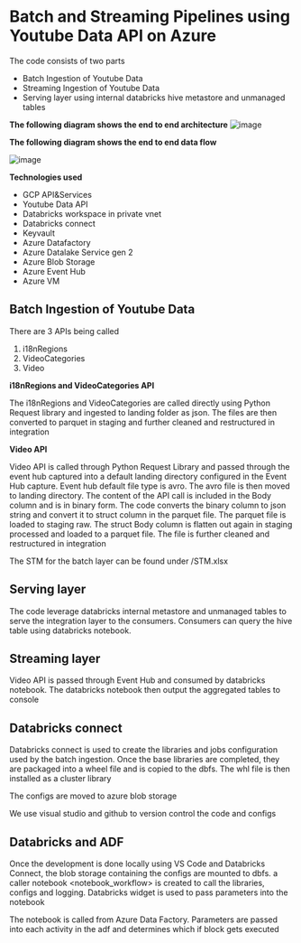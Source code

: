 # Batch and Streaming Pipelines using Youtube Data API on Azure
The code consists of two parts
* Batch Ingestion of Youtube Data
* Streaming Ingestion of Youtube Data
* Serving layer using internal databricks hive metastore and unmanaged tables

**The following diagram shows the end to end architecture**
![image](https://user-images.githubusercontent.com/78700027/126080681-fe57e9a0-97b6-457a-af40-f9f8bab058de.png)

**The following diagram shows the end to end data flow**

![image](https://user-images.githubusercontent.com/78700027/126081070-1e87c343-8c7e-47b1-8a09-3f545c9a4788.png)

**Technologies used**
* GCP API&Services
* Youtube Data API
* Databricks workspace in private vnet
* Databricks connect
* Keyvault
* Azure Datafactory
* Azure Datalake Service gen 2
* Azure Blob Storage
* Azure Event Hub
* Azure VM


## Batch Ingestion of Youtube Data
There are 3 APIs being called
1. i18nRegions
1. VideoCategories
1. Video

**i18nRegions and VideoCategories API**

The i18nRegions and VideoCategories are called directly using Python Request library and ingested to landing folder as json. The files are then converted to parquet in staging and further cleaned and restructured in integration

**Video API**

Video API is called through Python Request Library and passed through the event hub captured into a default landing directory configured in the Event Hub capture. Event hub default file type is avro. The avro file is then moved to landing directory. The content of the API call is included in the Body column and is in binary form. The code converts the binary column to json string and convert it to struct column in the parquet file. The parquet file is loaded to staging raw. The struct Body column is flatten out again in staging processed and loaded to a parquet file. The file is further cleaned and restructured in integration

The STM for the batch layer can be found under /STM.xlsx

## Serving layer

The code leverage databricks internal metastore and unmanaged tables to serve the integration layer to the consumers. Consumers can query the hive table using databricks notebook. 

## Streaming layer

Video API is passed through Event Hub and consumed by databricks notebook. The databricks notebook then output the aggregated tables to console

## Databricks connect
Databricks connect is used to create the libraries and jobs configuration used by the batch ingestion. Once the base libraries are completed, they are packaged into a wheel file and is copied to the dbfs. The whl file is then installed as a cluster library

The configs are moved to azure blob storage

We use visual studio and github to version control the code and configs

## Databricks and ADF
Once the development is done locally using VS Code and Databricks Connect, the blob storage containing the configs are mounted to dbfs. a caller notebook <notebook_workflow> is created to call the libraries, configs and logging. Databricks widget is used to pass parameters into the notebook

The notebook is called from Azure Data Factory. Parameters are passed into each activity in the adf and determines which if block gets executed
